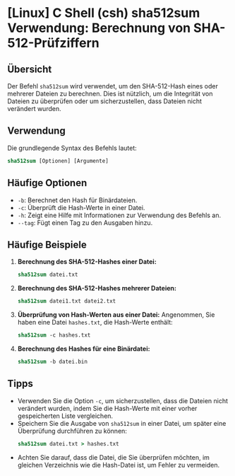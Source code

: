 # [Linux] C Shell (csh) sha512sum Verwendung: Berechnung von SHA-512-Prüfziffern

## Übersicht
Der Befehl `sha512sum` wird verwendet, um den SHA-512-Hash eines oder mehrerer Dateien zu berechnen. Dies ist nützlich, um die Integrität von Dateien zu überprüfen oder um sicherzustellen, dass Dateien nicht verändert wurden.

## Verwendung
Die grundlegende Syntax des Befehls lautet:

```csh
sha512sum [Optionen] [Argumente]
```

## Häufige Optionen
- `-b`: Berechnet den Hash für Binärdateien.
- `-c`: Überprüft die Hash-Werte in einer Datei.
- `-h`: Zeigt eine Hilfe mit Informationen zur Verwendung des Befehls an.
- `--tag`: Fügt einen Tag zu den Ausgaben hinzu.

## Häufige Beispiele
1. **Berechnung des SHA-512-Hashes einer Datei:**
   ```csh
   sha512sum datei.txt
   ```

2. **Berechnung des SHA-512-Hashes mehrerer Dateien:**
   ```csh
   sha512sum datei1.txt datei2.txt
   ```

3. **Überprüfung von Hash-Werten aus einer Datei:**
   Angenommen, Sie haben eine Datei `hashes.txt`, die Hash-Werte enthält:
   ```csh
   sha512sum -c hashes.txt
   ```

4. **Berechnung des Hashes für eine Binärdatei:**
   ```csh
   sha512sum -b datei.bin
   ```

## Tipps
- Verwenden Sie die Option `-c`, um sicherzustellen, dass die Dateien nicht verändert wurden, indem Sie die Hash-Werte mit einer vorher gespeicherten Liste vergleichen.
- Speichern Sie die Ausgabe von `sha512sum` in einer Datei, um später eine Überprüfung durchführen zu können:
  ```csh
  sha512sum datei.txt > hashes.txt
  ```
- Achten Sie darauf, dass die Datei, die Sie überprüfen möchten, im gleichen Verzeichnis wie die Hash-Datei ist, um Fehler zu vermeiden.